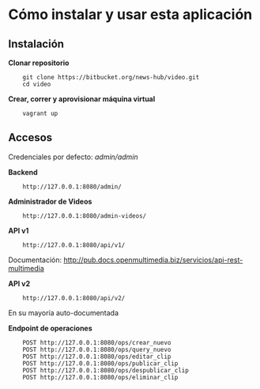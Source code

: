 Cómo instalar y usar esta aplicación
====================================

Instalación
--

**Clonar repositorio**

        git clone https://bitbucket.org/news-hub/video.git
        cd video

**Crear, correr y aprovisionar máquina virtual**

        vagrant up


Accesos
--

Credenciales por defecto:  *admin/admin*


**Backend**

        http://127.0.0.1:8080/admin/


**Administrador de Videos**

        http://127.0.0.1:8080/admin-videos/


**API v1**

        http://127.0.0.1:8080/api/v1/

Documentación: http://pub.docs.openmultimedia.biz/servicios/api-rest-multimedia


**API v2**

        http://127.0.0.1:8080/api/v2/

En su mayoría auto-documentada


**Endpoint de operaciones**
        
        POST http://127.0.0.1:8080/ops/crear_nuevo
        POST http://127.0.0.1:8080/ops/query_nuevo
        POST http://127.0.0.1:8080/ops/editar_clip
        POST http://127.0.0.1:8080/ops/publicar_clip
        POST http://127.0.0.1:8080/ops/despublicar_clip
        POST http://127.0.0.1:8080/ops/eliminar_clip